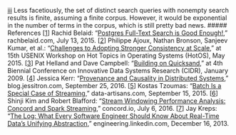 [iii](ch12.html#idm140605755552608-marker) Less facetiously, the set of distinct
search queries with nonempty search results is finite, assuming a finite corpus. However, it would
be exponential in the number of terms in the corpus, which is still pretty bad news. ##### References [[1](ch12.html#Belaid2015tl-marker)] Rachid Belaid:
“[Postgres Full-Text Search
is Good Enough!](http://rachbelaid.com/postgres-full-text-search-is-good-enough/),” rachbelaid.com, July 13, 2015. [[2](ch12.html#Ajoux2015wh_ch12-marker)] Philippe Ajoux, Nathan Bronson, Sanjeev Kumar, et al.:
“[Challenges
to Adopting Stronger Consistency at Scale](https://www.usenix.org/system/files/conference/hotos15/hotos15-paper-ajoux.pdf),” at 15th USENIX Workshop on Hot Topics
in Operating Systems (HotOS), May 2015. [[3](ch12.html#Helland2009vd-marker)] Pat Helland and Dave Campbell:
“[Building on Quicksand](https://database.cs.wisc.edu/cidr/cidr2009/Paper_133.pdf),” at
4th Biennial Conference on Innovative Data Systems Research (CIDR), January 2009. [[4](ch12.html#Kerr2016va-marker)] Jessica Kerr:
“[Provenance
and Causality in Distributed Systems](http://blog.jessitron.com/2016/09/provenance-and-causality-in-distributed.html),” blog.jessitron.com, September 25, 2016. [[5](ch12.html#Tzoumas2015tn-marker)] Kostas Tzoumas:
“[Batch Is a Special Case of
Streaming](http://data-artisans.com/batch-is-a-special-case-of-streaming/),” data-artisans.com, September 15, 2015. [[6](ch12.html#Kim2016uw-marker)] Shinji Kim and Robert Blafford:
“[Stream Windowing
Performance Analysis: Concord and Spark Streaming](http://concord.io/posts/windowing_performance_analysis_w_spark_streaming),” concord.io, July 6, 2016. [[7](ch12.html#Kreps2013vs_ch12-marker)] Jay Kreps:
“[The
Log: What Every Software Engineer Should Know About Real-Time Data’s Unifying Abstraction](http://engineering.linkedin.com/distributed-systems/log-what-every-software-engineer-should-know-about-real-time-datas-unifying),”
engineering.linkedin.com, December 16, 2013.